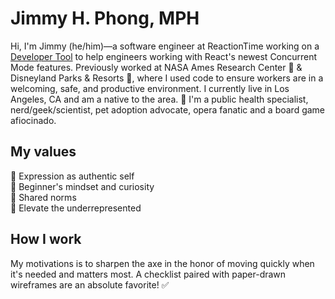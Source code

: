 # Jimmy H. Phong, MPH
Hi, I'm Jimmy (he/him)—a software engineer at ReactionTime working on a [Developer Tool](https://github.com/oslabs-beta/ReactionTime) to help engineers working with React's newest Concurrent Mode features. Previously worked at NASA Ames Research Center 🚀 & Disneyland Parks & Resorts 🏰, where I used code to ensure workers are in a welcoming, safe, and productive environment. I currently live in Los Angeles, CA and am a native to the area. 🙌 I'm a public health specialist, nerd/geek/scientist, pet adoption advocate, opera fanatic and a board game afiocinado.

## My values
🌟 Expression as authentic self<br>
🍏 Beginner's mindset and curiosity<br>
🙌 Shared norms<br>
🚀 Elevate the underrepresented

## How I work
My motivations is to sharpen the axe in the honor of moving quickly when it's needed and matters most. A checklist paired with paper-drawn wireframes are an absolute favorite! ✅ 
